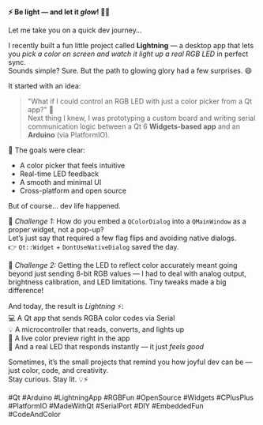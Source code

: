 **⚡ Be light — and let it *glow*! 🌈✨**

Let me take you on a quick dev journey…

I recently built a fun little project called **Lightning** — a desktop app that lets you *pick a color on screen and watch it light up a real RGB LED* in perfect sync.  
Sounds simple? Sure. But the path to glowing glory had a few surprises. 😄

It started with an idea:  
> "What if I could control an RGB LED with just a color picker from a Qt app?" 💭  
Next thing I knew, I was prototyping a custom board and writing serial communication logic between a Qt 6 **Widgets-based app** and an **Arduino** (via PlatformIO).  

🎯 The goals were clear:  
- A color picker that feels intuitive  
- Real-time LED feedback  
- A smooth and minimal UI  
- Cross-platform and open source

But of course… dev life happened.

🤔 *Challenge 1:* How do you embed a `QColorDialog` into a `QMainWindow` as a proper widget, not a pop-up?  
Let’s just say that required a few flag flips and avoiding native dialogs.  
👉 `Qt::Widget` + `DontUseNativeDialog` saved the day.

🧠 *Challenge 2:* Getting the LED to reflect color accurately meant going beyond just sending 8-bit RGB values — I had to deal with analog output, brightness calibration, and LED limitations. Tiny tweaks made a big difference!

And today, the result is *Lightning* ⚡:  
💻 A Qt app that sends RGBA color codes via Serial  
💡 A microcontroller that reads, converts, and lights up  
🌈 A live color preview right in the app  
🎯 And a real LED that responds instantly — it just *feels good*

Sometimes, it’s the small projects that remind you how joyful dev can be — just color, code, and creativity.  
Stay curious. Stay lit. 💡⚡

#Qt #Arduino #LightningApp #RGBFun #OpenSource #Widgets #CPlusPlus #PlatformIO #MadeWithQt #SerialPort #DIY #EmbeddedFun #CodeAndColor
